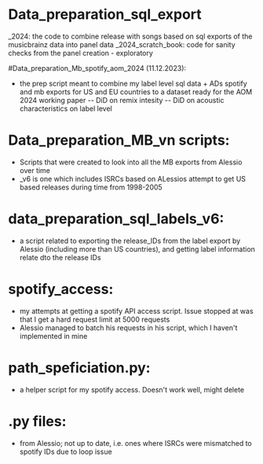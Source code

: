 
# Data_preparation_sql_export

_2024: the code to combine release with songs based on sql exports of the musicbrainz data into panel data
_2024_scratch_book: code for sanity checks from the panel creation - exploratory

#Data_preparation_Mb_spotify_aom_2024 (11.12.2023):

- the prep script meant to combine my label level sql data + ADs spotify and mb exports for US and EU countries to a dataset ready for the AOM 2024 working paper
-- DiD on remix intesity
-- DiD on acoustic characteristics on label level


# Data_preparation_MB_vn scripts:

- Scripts that were created to look into all the MB exports from Alessio over time
- _v6 is one which includes ISRCs based on ALessios attempt to get US based releases during time from 1998-2005 

# data_preparation_sql_labels_v6:
- a script related to exporting the release_IDs from the label export by Alessio (including more than US countries), and getting label information relate dto the release IDs

# spotify_access:

- my attempts at getting a spotify API access script. Issue stopped at was that I get a hard request limit at 5000 requests
- Alessio managed to batch his requests in his script, which I haven't implemented in mine 


# path_speficiation.py:
- a helper script for my spotify access. Doesn't work well, might delete

# .py files:
- from Alessio; not up to date, i.e. ones where ISRCs were mismatched to spotify IDs due to loop issue

